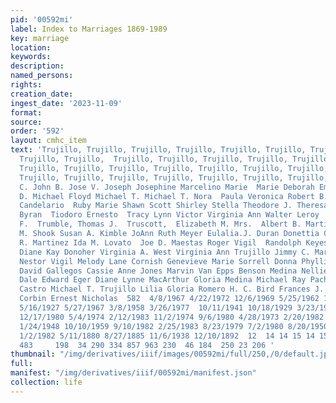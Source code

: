 ```yaml
---
pid: '00592mi'
label: Index to Marriages 1869-1989
key: marriage
location: 
keywords: 
description: 
named_persons: 
rights: 
creation_date: 
ingest_date: '2023-11-09'
format: 
source: 
order: '592'
layout: cmhc_item
text: 'Trujillo, Trujillo, Trujillo, Trujillo, Trujillo, Trujillo, Trujillo, Trujillo,
  Trujillo, Trujillo,  Trujillo, Trujillo, Trujillo, Trujillo, Trujillo, Trujillo,
  Trujillo, Trujillo, Trujillo, Trujillo, Trujillo, Trujillo, Trujillo, Trujillo,
  Trujillo, Trujillo, Trujillo, Trujillo, Trujillo, Trujillo, Trujillo, Trujillo,  JoAnn  Joe  Joe
  C. John B. Jose V. Joseph Josephine Marcelino Marie  Marie Deborah Emily  Mary  Merlen
  D. Michael Floyd Michael T. Michael T. Nora  Paula Veronica Robert B. Robert Ben  Robert
  Candelario  Ruby Marie Shawn Scott Shirley Stella Theodore J. Theresa Marie Timothy
  Byran  Tiodoro Ernesto  Tracy Lynn Victor Virginia Ann Walter Leroy  Trumble, Hattie  Trumble,  Ira
  F.  Trumble, Thomas J.  Truscott,  Elizabeth M. Mrs.  Albert B. Martinez Frances
  M. Shook Susan A. Kimble JoAnn Ruth Meyer Eulalia.J. Duran Donettia C. Maestas Thomas
  R. Martinez Ida M. Lovato  Joe D. Maestas Roger Vigil  Randolph Keyes Alice E. Callahan
  Diane Kay Donoher Virginia A. West Virginia Ann Trujillo Jimmy C. Martinez Joseph
  Nestor Vigil Melody Lane Cornish Genevieve Marie Sorrell Donna Phyllis Lovato James
  David Gallegos Cassie Anne Jones Marvin Van Epps Benson Medina Nellie Joy Johnson
  Dale Edward Eger Diane Lynne MacArthur Gloria Medina Michael Ray Pacheco Donna Marie
  Castro Michael T. Trujillo Lilia Gloria Romero H. C. Bird Frances J. Harlan Mitdred
  Corbin Ernest Nicholas  582  4/8/1967 4/22/1972 12/6/1969 5/25/1962 11/6/1937 9/12/1926
  5/16/1927 5/27/1967 3/8/1958 3/26/1977  10/11/1941 10/18/1929 3/23/1973 6/12/1976
  12/17/1980 5/4/1974 2/12/1983 11/2/1974 9/6/1980 4/28/1973 2/20/1982 9/18/1987 4/7/1960
  1/24/1948 10/10/1959 9/10/1982 2/25/1983 8/23/1979 7/2/1980 8/20/1950 12/17/1980
  1/2/1982 5/11/1880 8/27/1885 11/6/1938 12/10/1892  12  14 14 15 14 15 14 15 14 15
  483     198  34 290 334 857 963 230  46 184  250 23 206 '
thumbnail: "/img/derivatives/iiif/images/00592mi/full/250,/0/default.jpg"
full: 
manifest: "/img/derivatives/iiif/00592mi/manifest.json"
collection: life
---
```

